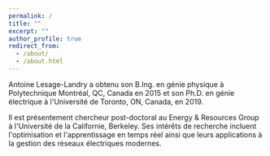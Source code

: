 ```yaml
---
permalink: /
title: ""
excerpt: ""
author_profile: true
redirect_from: 
  - /about/
  - /about.html
---
```


Antoine Lesage-Landry a obtenu son B.Ing. en génie physique à Polytechnique Montréal, QC, Canada en 2015 et son Ph.D. en génie électrique à l'Université de Toronto, ON, Canada, en 2019. 

Il est présentement chercheur post-doctoral au Energy & Resources Group à l'Université de la Californie, Berkeley. Ses intérêts de recherche incluent l'optimisation et l'apprentissage en temps réel ainsi que leurs applications à la gestion des réseaux électriques modernes.
